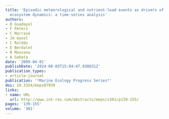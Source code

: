 ```yaml
---
title: 'Episodic meteorological and nutrient-load events as drivers of coastal planktonic
  ecosystem dynamics: a time-series analysis'
authors:
- Ò Guadayol
- F Peters
- C Marrasé
- Jm Gasol
- C Roldán
- E Berdalet
- R Massana
- A Sabata
date: '2009-04-01'
publishDate: '2024-08-05T15:04:47.938631Z'
publication_types:
- article-journal
publication: '*Marine Ecology Progress Series*'
doi: 10.3354/meps07939
links:
- name: URL
  url: http://www.int-res.com/abstracts/meps/v381/p139-155/
pages: '139-155'
volume: '381'
---
```


